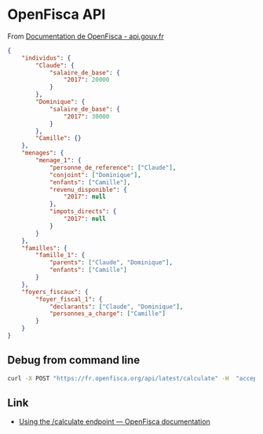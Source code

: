 # OpenFisca API

From [Documentation de OpenFisca - api.gouv.fr](https://api.gouv.fr/documentation/openfisca)

```json
{
    "individus": {
        "Claude": {
            "salaire_de_base": {
                "2017": 20000
            }
        },
        "Dominique": {
            "salaire_de_base": {
                "2017": 30000
            }
        },
        "Camille": {}
    },
    "menages": {
        "menage_1": {
            "personne_de_reference": ["Claude"],
            "conjoint": ["Dominique"],
            "enfants": ["Camille"],
            "revenu_disponible": {
                "2017": null
            },
            "impots_directs": {
                "2017": null
            }
        }
    },
    "familles": {
        "famille_1": {
            "parents": ["Claude", "Dominique"],
            "enfants": ["Camille"]
        }
    },
    "foyers_fiscaux": {
        "foyer_fiscal_1": {
            "declarants": ["Claude", "Dominique"],
            "personnes_a_charge": ["Camille"]
        }
    }
}
```


## Debug from command line

~~~bash
curl -X POST "https://fr.openfisca.org/api/latest/calculate" -H  "accept: application/json" -H  "Content-Type: application/json" -d @doc/openfesca-body.json
~~~

## Link

-   [Using the /calculate endpoint — OpenFisca documentation](https://openfisca.org/doc/openfisca-web-api/input-output-data.html)
